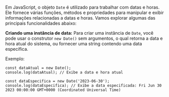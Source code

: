 Em JavaScript, o objeto `Date` é utilizado para trabalhar com datas e horas. Ele fornece várias funções, métodos e propriedades para manipular e exibir informações relacionadas a datas e horas. Vamos explorar algumas das principais funcionalidades abaixo:
<br>

**Criando uma instância de data:**
Para criar uma instância de `Date`, você pode usar o construtor `new Date()` sem argumentos, o qual retorna a data e hora atual do sistema, ou fornecer uma string contendo uma data específica.
<br>

Exemplo:
```
const dataAtual = new Date();
console.log(dataAtual); // Exibe a data e hora atual

const dataEspecifica = new Date('2023-06-30');
console.log(dataEspecifica); // Exibe a data especificada: Fri Jun 30 2023 00:00:00 GMT+0000 (Coordinated Universal Time)
```
<br><br>

